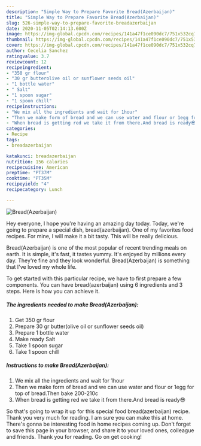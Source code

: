 ```yaml
---
description: "Simple Way to Prepare Favorite Bread(Azerbaijan)"
title: "Simple Way to Prepare Favorite Bread(Azerbaijan)"
slug: 526-simple-way-to-prepare-favorite-breadazerbaijan
date: 2020-11-05T02:14:13.600Z
image: https://img-global.cpcdn.com/recipes/141a47f1ce090dc7/751x532cq70/breadazerbaijan-recipe-main-photo.jpg
thumbnail: https://img-global.cpcdn.com/recipes/141a47f1ce090dc7/751x532cq70/breadazerbaijan-recipe-main-photo.jpg
cover: https://img-global.cpcdn.com/recipes/141a47f1ce090dc7/751x532cq70/breadazerbaijan-recipe-main-photo.jpg
author: Cecelia Sanchez
ratingvalue: 3.7
reviewcount: 12
recipeingredient:
- "350 gr flour"
- "30 gr butterolive oil or sunflower seeds oil"
- "1 bottle water"
- " Salt"
- "1 spoon sugar"
- "1 spoon chill"
recipeinstructions:
- "We mix all the ingredients and wait for 1hour"
- "Then we make form of bread and we can use water and flour or 1egg for top of bread.Then bake 200-210c"
- "When bread is getting red we take it from there.And bread is ready😎"
categories:
- Recipe
tags:
- breadazerbaijan

katakunci: breadazerbaijan 
nutrition: 156 calories
recipecuisine: American
preptime: "PT37M"
cooktime: "PT35M"
recipeyield: "4"
recipecategory: Lunch

---
```



![Bread(Azerbaijan)](https://img-global.cpcdn.com/recipes/141a47f1ce090dc7/751x532cq70/breadazerbaijan-recipe-main-photo.jpg)

Hey everyone, I hope you're having an amazing day today. Today, we're going to prepare a special dish, bread(azerbaijan). One of my favorites food recipes. For mine, I will make it a bit tasty. This will be really delicious.



Bread(Azerbaijan) is one of the most popular of recent trending meals on earth. It is simple, it's fast, it tastes yummy. It's enjoyed by millions every day. They're fine and they look wonderful. Bread(Azerbaijan) is something that I've loved my whole life.


To get started with this particular recipe, we have to first prepare a few components. You can have bread(azerbaijan) using 6 ingredients and 3 steps. Here is how you can achieve it.

<!--inarticleads1-->

##### The ingredients needed to make Bread(Azerbaijan):

1. Get 350 gr flour
1. Prepare 30 gr butter(olive oil or sunflower seeds oil)
1. Prepare 1 bottle water
1. Make ready  Salt
1. Take 1 spoon sugar
1. Take 1 spoon chill




<!--inarticleads2-->

##### Instructions to make Bread(Azerbaijan):

1. We mix all the ingredients and wait for 1hour
1. Then we make form of bread and we can use water and flour or 1egg for top of bread.Then bake 200-210c
1. When bread is getting red we take it from there.And bread is ready😎




So that's going to wrap it up for this special food bread(azerbaijan) recipe. Thank you very much for reading. I am sure you can make this at home. There's gonna be interesting food in home recipes coming up. Don't forget to save this page in your browser, and share it to your loved ones, colleague and friends. Thank you for reading. Go on get cooking!
